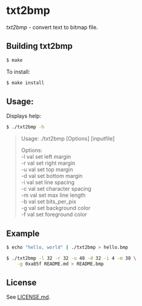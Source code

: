# txt2bmp

*txt2bmp* - convert text to bitmap file.

## Building txt2bmp

```bash
$ make
```

To install:

```bash
$ make install
```

## Usage:

Displays help:

```bash
$ ./txt2bmp -h
```


> Usage: ./txt2bmp [Options] [inputfile]    
> 
> Options:    
>         -l val        set left margin    
>         -r val        set right margin    
>         -u val        set top margin    
>         -d val        set bottom margin    
>         -i val        set line spacing    
>         -c val        set character spacing    
>         -m val        set max line length    
>         -b val        set bits_per_pix    
>         -g val        set background color    
>         -f val        set foreground color   

## Example

```bash
$ echo "hello, world" | ./txt2bmp > hello.bmp

$ ./txt2bmp -l 32 -r 32 -u 48 -d 32 -i 4 -m 38 \
	-g 0xa85f README.md > README.bmp
```


## License

See [LICENSE.md](LICENSE.md).


